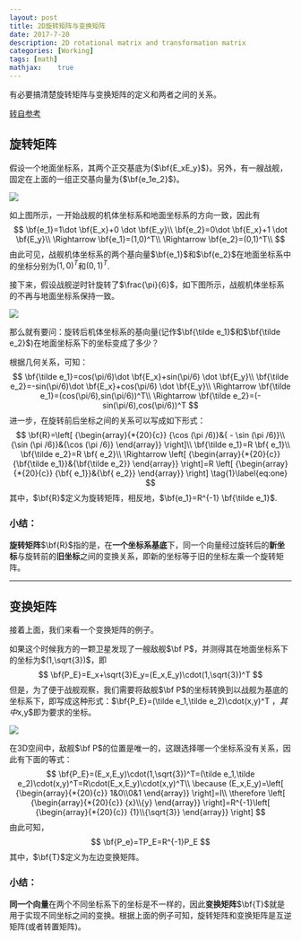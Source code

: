 ```yaml
---
layout: post
title: 2D旋转矩阵与变换矩阵
date: 2017-7-20
description: 2D rotational matrix and transformation matrix
categories: [Working]
tags: [math]
mathjax:    true
---
```



有必要搞清楚旋转矩阵与变换矩阵的定义和两者之间的关系。

[转自参考](http://kenkatagiri.me/2d-rotations-and-transformations/)

## 旋转矩阵

假设一个地面坐标系，其两个正交基底为{$\bf{E_xE_y}$}。另外，有一艘战舰，固定在上面的一组正交基向量为{$\bf{e_1e_2}$}。

![](http://kenkatagiri.me/wp-content/uploads/2016/07/euler-object-unrotated-1-300x265.png)

如上图所示，一开始战舰的机体坐标系和地面坐标系的方向一致，因此有
$$
\bf{e_1}=1\dot \bf{E_x}+0 \dot \bf{E_y}\\
\bf{e_2}=0\dot \bf{E_x}+1 \dot \bf{E_y}\\
\Rightarrow  \bf{e_1}=(1,0)^T\\
\Rightarrow \bf{e_2}=(0,1)^T\\
$$
由此可见，战舰机体坐标系的两个基向量$\bf{e_1}$和$\bf{e_2}$在地面坐标系中的坐标分别为$(1,0)^T$和$(0,1)^T$.

接下来，假设战舰逆时针旋转了$\frac{\pi}{6}$，如下图所示，战舰机体坐标系的不再与地面坐标系保持一致。

![](http://kenkatagiri.me/wp-content/uploads/2016/07/euler-object-rotated-1-300x265.png)

那么就有要问：旋转后机体坐标系的基向量(记作$\bf{\tilde e_1}$和$\bf{\tilde e_2}$)在地面坐标系下的坐标变成了多少？

根据几何关系，可知：
$$
\bf{\tilde e_1}=cos(\pi/6)\dot \bf{E_x}+sin(\pi/6) \dot \bf{E_y}\\
\bf{\tilde e_2}=-sin(\pi/6)\dot \bf{E_x}+cos(\pi/6) \dot \bf{E_y}\\
\Rightarrow \bf{\tilde e_1}=(cos(\pi/6),sin(\pi/6))^T\\
\Rightarrow \bf{\tilde e_2}=(-sin(\pi/6),cos(\pi/6))^T
$$
进一步，在旋转前后坐标之间的关系可以写成如下形式：
$$
\bf{R}=\left[ {\begin{array}{*{20}{c}}
{\cos (\pi /6)}&{ - \sin (\pi /6)}\\
{\sin (\pi /6)}&{\cos (\pi /6)}
\end{array}} \right]\\
\bf{\tilde e_1}=R \bf{ e_1}\\
\bf{\tilde e_2}=R \bf{ e_2}\\
\Rightarrow  \left[ {\begin{array}{*{20}{c}}
{\bf{\tilde e_1}}&{\bf{\tilde e_2}}
\end{array}} \right]=R \left[ {\begin{array}{*{20}{c}}
{\bf{ e_1}}&{\bf{ e_2}}
\end{array}} \right] \tag{1}\label{eq:one}
$$
其中，$\bf{R}$定义为旋转矩阵，相反地，$\bf{e_1}=R^{-1} \bf{\tilde  e_1}$.

### 小结：

**旋转矩阵**$\bf{R}$指的是，在**一个坐标系基底**下，同一个向量经过旋转后的**新坐标**与旋转前的**旧坐标**之间的变换关系，即新的坐标等于旧的坐标左乘一个旋转矩阵。

------

## 变换矩阵

接着上面，我们来看一个变换矩阵的例子。

如果这个时候我方的一颗卫星发现了一艘敌舰$\bf P$，并测得其在地面坐标系下的坐标为$(1,\sqrt{3})$，即
$$
\bf{P_E}=E_x+\sqrt{3}E_y=(E_x,E_y)\cdot(1,\sqrt{3})^T
$$
但是，为了便于战舰观察，我们需要将敌舰$\bf P$的坐标转换到以战舰为基底的坐标系下，即写成这种形式：$\bf{P_E}=(\tilde e_1,\tilde e_2)\cdot(x,y)^T $，其中$x,y$即为要求的坐标。

![](http://kenkatagiri.me/wp-content/uploads/2016/07/enemy_ship-300x265.png)

在3D空间中，敌舰$\bf P$的位置是唯一的，这跟选择哪一个坐标系没有关系，因此有下面的等式：
$$
\bf{P_E}=(E_x,E_y)\cdot(1,\sqrt{3})^T=(\tilde e_1,\tilde e_2)\cdot(x,y)^T=R\cdot(E_x,E_y)\cdot(x,y)^T\\
\because (E_x,E_y)=\left[ {\begin{array}{*{20}{c}}
1&0\\0&1
\end{array}} \right]=I\\
\therefore 
 \left[ {\begin{array}{*{20}{c}}
{x}\\{y}
\end{array}} \right]=R^{-1}\left[ {\begin{array}{*{20}{c}}
{1}\\{\sqrt{3}}
\end{array}} \right]
$$
由此可知，
$$
\bf{P_e}=TP_E=R^{-1}P_E
$$
其中，$\bf{T}$定义为左边变换矩阵。

### 小结：

**同一个向量**在两个不同坐标系下的坐标是不一样的，因此**变换矩阵**$\bf{T}$就是用于实现不同坐标之间的变换。根据上面的例子可知，旋转矩阵和变换矩阵是互逆矩阵(或者转置矩阵)。


